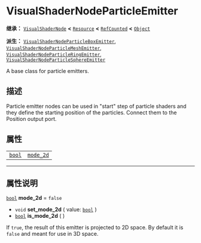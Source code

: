 <!-- ⚠ 请勿编辑本文件 ⚠ -->
<!-- 本文档使用脚本从 WeDot 引擎源码仓库生成。 -->
<!-- 生成脚本：https://github.com/WeDot-Engine/WeDot/tree/4.3/doc/tools/make_md.py； -->
<!-- 原文件：https://github.com/WeDot-Engine/WeDot/tree/4.3/doc/classes/VisualShaderNodeParticleEmitter.xml。 -->

<div id="_class_visualshadernodeparticleemitter"></div>

# VisualShaderNodeParticleEmitter

**继承：** [`VisualShaderNode`](class_visualshadernode.md) **<** [`Resource`](class_resource.md) **<** [`RefCounted`](class_refcounted.md) **<** [`Object`](class_object.md)

**派生：** [`VisualShaderNodeParticleBoxEmitter`](class_visualshadernodeparticleboxemitter.md), [`VisualShaderNodeParticleMeshEmitter`](class_visualshadernodeparticlemeshemitter.md), [`VisualShaderNodeParticleRingEmitter`](class_visualshadernodeparticleringemitter.md), [`VisualShaderNodeParticleSphereEmitter`](class_visualshadernodeparticlesphereemitter.md)

A base class for particle emitters.

## 描述

Particle emitter nodes can be used in "start" step of particle shaders and they define the starting position of the particles. Connect them to the Position output port.

## 属性

|||
|:-:|:--|
| [`bool`](class_bool.md) | [`mode_2d`](#class_visualshadernodeparticleemitter_property_mode_2d) | ``false`` |

<!-- rst-class:: classref-section-separator -->

---

## 属性说明

<div id="_class_visualshadernodeparticleemitter_property_mode_2d"></div>

[`bool`](class_bool.md) **mode_2d** = ``false`` <div id="class_visualshadernodeparticleemitter_property_mode_2d"></div>

- `void` **set_mode_2d** ( value: [`bool`](class_bool.md) )
- [`bool`](class_bool.md) **is_mode_2d** ( )

If `true`, the result of this emitter is projected to 2D space. By default it is `false` and meant for use in 3D space.

[^virtual]: 本方法通常需要用户覆盖才能生效。
[^const]: 本方法无副作用，不会修改该实例的任何成员变量。
[^vararg]: 本方法除了能接受在此处描述的参数外，还能够继续接受任意数量的参数。
[^constructor]: 本方法用于构造某个类型。
[^static]: 调用本方法无需实例，可直接使用类名进行调用。
[^operator]: 本方法描述的是使用本类型作为左操作数的有效运算符。
[^bitfield]: 这个值是由下列位标志构成位掩码的整数。
[^void]: 无返回值。
